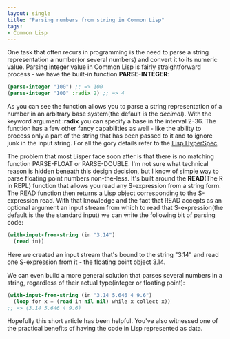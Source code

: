 ```yaml
---
layout: single
title: "Parsing numbers from string in Common Lisp"
tags:
- Common Lisp
---
```


One task that often recurs in programming is the need to parse a
string representation a number(or several numbers) and convert it to
its numeric value. Parsing integer value in Common Lisp is fairly
straightforward process - we have the built-in function **PARSE-INTEGER**:

``` cl
(parse-integer "100") ;; => 100
(parse-integer "100" :radix 2) ;; => 4
```

As you can see the function allows you to parse a string
representation of a number in an arbitrary base system(the default is
the _decimal_). With the keyword argument **:radix** you can specify a
base in the interval 2-36. The function has a few other fancy
capabilities as well - like the ability to process only a part of the
string that has been passed to it and to ignore junk in the input
string. For all the gory details refer to the
[Lisp HyperSpec](http://www.lispworks.com/documentation/HyperSpec/Body/f_parse_.htm).

The problem that most Lisper face soon after is that there is no
matching function PARSE-FLOAT or PARSE-DOUBLE. I'm not sure what
technical reason is hidden beneath this design decision, but I know of
simple way to parse floating point numbers non-the-less. It's built
around the **READ**(The R in REPL) function that allows you read any
S-expression from a string form. The READ function then returns a Lisp
object corresponding to the S-expression read. With that knowledge and
the fact that READ accepts as an optional argument an input stream
from which to read that S-expression(the default is the the standard
input) we can write the following bit of parsing code:

``` cl
(with-input-from-string (in "3.14")
  (read in))
```

Here we created an input stream that's bound to the string "3.14" and
read one S-expression from it - the floating point object 3.14.

We can even build a more general solution that parses several numbers
in a string, regardless of their actual type(integer or floating
point):

``` cl
(with-input-from-string (in "3.14 5.646 4 9.6")
  (loop for x = (read in nil nil) while x collect x))
;; => (3.14 5.646 4 9.6)
```

Hopefully this short article has been helpful. You've also witnessed
one of the practical benefits of having the code in Lisp represented
as data.
